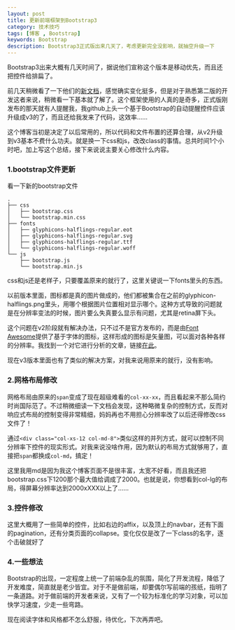 ```yaml
---
layout: post
title: 更新前端框架到Bootstrap3
category: 技术技巧
tags: [博客 , Bootstrap]
keywords: Bootstrap
description: Bootstrap3正式版出来几天了，考虑更新完全没影响，就抽空升级一下
---
```


Bootstrap3出来大概有几天时间了，据说他们宣称这个版本是移动优先，而且还把控件给排扁了。

前几天稍微看了一下他们的[新文档](http://getbootstrap.com)，感觉确实变化挺多，但是对于熟悉第二版的开发这者来说，稍微看一下基本就了解了。这个框架使用的人真的是奇多，正式版刚发布的那天就有人提醒我，我github上头一个基于Bootstrap的自动提醒控件应该升级成v3的了，而且还给我发来了代码，这效率……

这个博客当初是决定了以后常用的，所以代码和文件布置的还算合理，从v2升级到v3基本不费什么功夫。就是换一下css和js，改改class的事情。总共时间1个小时吧，加上写这个总结，接下来说说主要关心修改什么内容。

### 1.bootstrap文件更新

看一下新的bootstrap文件

    .
    ├── css
    │   ├── bootstrap.css
    │   └── bootstrap.min.css
    ├── fonts
    │   ├── glyphicons-halflings-regular.eot
    │   ├── glyphicons-halflings-regular.svg
    │   ├── glyphicons-halflings-regular.ttf
    │   └── glyphicons-halflings-regular.woff
    └── js
        ├── bootstrap.js
        └── bootstrap.min.js

css和js还是老样子，只要覆盖原来的就行了，这里关键说一下fonts里头的东西。

以前版本里面，图标都是真的图片做成的，他们都被集合在之前的glyphicon-halflings.png里头，用哪个根据图片位置相对显示哪个。这种方式导致的问题就是在分辨率变法的时候，图片要么失真要么显示有问题，尤其是retina屏下头。

这个问题在v2阶段就有解决办法，只不过不是官方发布的，而是由[Font Awesome](http://fortawesome.github.io/Font-Awesome/)提供了基于字体的图标，这样形成的图标是矢量图，可以面对各种各样的分辨率。我找到一个对它进行分析的文章，链接[在此](http://www.cnblogs.com/zhengenru2008/archive/2013/04/12/3016659.html)。

现在v3版本里面也有了类似的解决方案，对我来说用原来的就行，没有影响。

### 2.网格布局修改

网格布局由原来的`span`变成了现在超级难看的`col-xx-xx`，而且看起来不那么简约时尚国际范了。不过稍微细读一下文档会发现，这种略微复杂的控制方式，反而对响应式布局的控制变得非常精细，妈妈再也不用担心分辨率改了以后还得修改css文件了！

通过`<div class="col-xs-12 col-md-8">`类似这样的并列方式，就可以控制不同分辨率下控件的现实形式。对我来说没啥作用，因为默认的布局方式就够用了，直接把`span`都换成`col-md`，搞定！

这里我用md是因为我这个博客页面不是很丰富，太宽不好看，而且我还把bootstrap.css下1200那个最大值给调成了2000。也就是说，你想看到col-lg的布局，得屏幕分辨率达到2000xXXX以上了……

### 3.控件修改

这里大概用了一些简单的控件，比如右边的affix，以及顶上的navbar，还有下面的pagination，还有分类页面的collapse。变化仅仅是改了一下class的名字，逐个击破就好了

### 4.一些想法

Bootstrap的出现，一定程度上统一了前端杂乱的氛围，简化了开发流程，降低了开发难度，简直就是老少皆宜。对于不是做前端，却要偶尔写前端的孩纸，指明了一条道路。对于做前端的开发者来说，又有了一个较为标准化的学习对象，可以加快学习速度，少走一些弯路。

现在阅读字体和风格都不怎么舒服，待优化，下次再弄吧。





